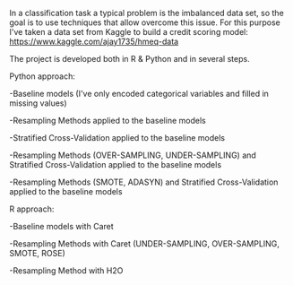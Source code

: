 In a classification task a typical problem is the imbalanced data set, so the goal is to use techniques that allow overcome this issue. For this purpose I've taken a data set from Kaggle to build a credit scoring model: https://www.kaggle.com/ajay1735/hmeq-data 

The project is developed both in R & Python and in several steps.

Python approach:

-Baseline models (I've only encoded categorical variables and filled in missing values)

-Resampling Methods applied to the baseline models

-Stratified Cross-Validation applied to the baseline models

-Resampling Methods (OVER-SAMPLING, UNDER-SAMPLING) and Stratified Cross-Validation applied to the baseline models

-Resampling Methods (SMOTE, ADASYN) and Stratified Cross-Validation applied to the baseline models

R approach:

-Baseline models with Caret 

-Resampling Methods with Caret (UNDER-SAMPLING, OVER-SAMPLING, SMOTE, ROSE)

-Resampling Method with H2O

